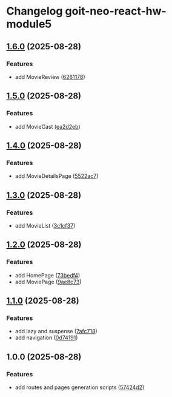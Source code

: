 # Changelog goit-neo-react-hw-module5

## [1.6.0](https://gitlab.com/goit-uni/react/goit-neo-react-hw-module5/compare/1.5.0...1.6.0) (2025-08-28)

### Features

* add MovieReview ([6261178](https://gitlab.com/goit-uni/react/goit-neo-react-hw-module5/commit/626117878c67b452a2e3a741c418698809e82688))

## [1.5.0](https://gitlab.com/goit-uni/react/goit-neo-react-hw-module5/compare/1.4.0...1.5.0) (2025-08-28)

### Features

* add MovieCast ([ea2d2eb](https://gitlab.com/goit-uni/react/goit-neo-react-hw-module5/commit/ea2d2eb0bf5c47d9923b2e5f921a7e47f9b78461))

## [1.4.0](https://gitlab.com/goit-uni/react/goit-neo-react-hw-module5/compare/1.3.0...1.4.0) (2025-08-28)

### Features

* add MovieDetailsPage ([5522ac7](https://gitlab.com/goit-uni/react/goit-neo-react-hw-module5/commit/5522ac794f4cee131c498bb2a1832b12f9815dad))

## [1.3.0](https://gitlab.com/goit-uni/react/goit-neo-react-hw-module5/compare/1.2.0...1.3.0) (2025-08-28)

### Features

* add MovieList ([3c1cf37](https://gitlab.com/goit-uni/react/goit-neo-react-hw-module5/commit/3c1cf373118591067a27c720bcde8ce043ab3dfd))

## [1.2.0](https://gitlab.com/goit-uni/react/goit-neo-react-hw-module5/compare/1.1.0...1.2.0) (2025-08-28)

### Features

* add HomePage ([73bedf4](https://gitlab.com/goit-uni/react/goit-neo-react-hw-module5/commit/73bedf4c88e64ebb2f5aa1f66246c17d98ac23a0))
* add MoviePage ([9ae8c73](https://gitlab.com/goit-uni/react/goit-neo-react-hw-module5/commit/9ae8c73417d04f1f37c36f0cdfb9e3cf62e441ec))

## [1.1.0](https://gitlab.com/goit-uni/react/goit-neo-react-hw-module5/compare/1.0.0...1.1.0) (2025-08-28)

### Features

* add lazy and suspense ([7afc718](https://gitlab.com/goit-uni/react/goit-neo-react-hw-module5/commit/7afc71853c4faba4d26546ce5c25899a35e20d01))
* add navigation ([0d74191](https://gitlab.com/goit-uni/react/goit-neo-react-hw-module5/commit/0d74191e4522b7a995de9d18e4ec1981cb0741fb))

## 1.0.0 (2025-08-28)

### Features

* add routes and pages generation scripts ([57424d2](https://gitlab.com/goit-uni/react/goit-neo-react-hw-module5/commit/57424d2b6cc3378375bb35a63ab20ec1dc608217))
